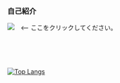 ### 自己紹介

<a href="http://43.207.138.72/"> <img src="https://img.shields.io/badge/ポートフォリオ-F05138?style=flat-square&logo=internetexplorer&logoColor=white"/></a>　<-- ここをクリックしてください。

<br></br>
<br></br>
[![Top Langs](https://github-readme-stats.vercel.app/api/top-langs/?username=Dong-ho23&layout=compact&hide=css,html)](https://github.com/Dong-ho23/github-readme-stats)
